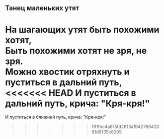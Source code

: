 ## Танец маленьких утят
На шагающих утят быть похожими хотят,  
Быть похожими хотят не зря, не зря.  
Можно хвостик отряхнуть и пуститься в дальний путь,  
<<<<<<< HEAD
И пуститься в дальний путь, крича: "Кря-кря!"  
=======
И пуститься в ближний путь, крича: "Кря-кря!"  
>>>>>>> 191fbc4a815fd2613a194278842081d9135c8205
